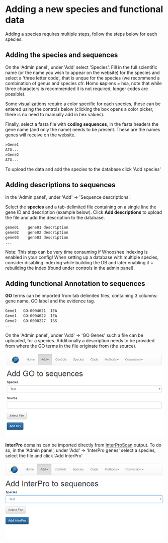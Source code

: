 # Adding a new species and functional data

Adding a species requires multiple steps, follow the steps below for 
each species. 

## Adding the species and sequences

On the 'Admin panel', under 'Add' select 'Species'. Fill in the 
full scientific name (or the name you wish to appear on the website) for
the species and select a 'three letter code', that is unque for the
species (we recommend a combination of genus and species cfr. **H**omo 
**sa**piens = hsa, note that while three characters is recommended it is
not required, longer codes are possible). 

Some visualizations require a color specific for each species, these can 
be entered using the controls below (clicking the box opens a color 
picker, there is no need to manually add in hex values).

Finally, select a fasta file with **coding sequences**, in the fasta 
headers the gene name (and only the name) needs to be present. These are
the names genes will receive on the website.

```
>Gene1
ATG...
>Gene2
ATG... 
```

To upload the data and add the species to the database click 'Add species'

## Adding descriptions to sequences

In the 'Admin panel', under 'Add' -> 'Sequence descriptions'.

Select the **species** and a tab-delimited file containing on a single line the gene ID and
description (example below). Click **Add descriptions** to upload the file and add the 
description to the database.

```
gene01    gene01 description
gene02    gene02 description
gene03    gene03 description
...
```

Note: This step can be very time consuming if Whooshee indexing is enabled in your config! When
setting up a database with multiple species, consider disabling indexing while building the DB and
later enabling it + rebuilding the index (found under controls in the admin panel).

## Adding functional Annotation to sequences

**GO** terms can be imported from tab delimited files, containing 3 
columns: gene name, GO label and the evidence tag.

```
Gene1   GO:0004621  IEA
Gene1   GO:0004622  IEA
Gene2   GO:0000227  ISS
...
```

On the 'Admin panel', under 'Add' -> 'GO Genes' such a file can be 
uploaded, for a species. Additionally a description needs to be provided
from where the GO terms in the file originate from (the source). 
 
![GO gene](../images/add_go_gene.png "Adding GO terms for a species")

**InterPro** domains can be imported directly from [InterProScan](http://www.ebi.ac.uk/interpro/download.html) output. 
To do so, in the 'Admin panel', under 'Add' -> 'InterPro genes' select a species, select the file and click 'Add InterPro'

![InterPro gene](../images/add_interpro_gene.png "Adding InterPro terms for a species")